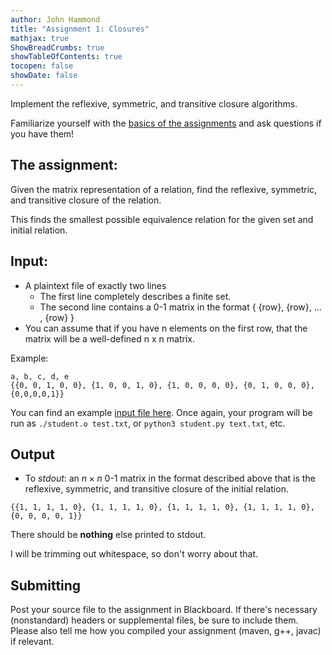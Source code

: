 ```yaml
---
author: John Hammond
title: "Assignment 1: Closures"
mathjax: true
ShowBreadCrumbs: true
showTableOfContents: true
tocopen: false
showDate: false
---
```


Implement the reflexive, symmetric, and transitive closure algorithms.
<!--more-->

Familiarize yourself with the [basics of the assignments](../basics/) and ask questions if you have them!

## The assignment:

Given the matrix representation of a relation, find the reflexive,
symmetric, and transitive closure of the relation. 

This finds the smallest possible equivalence relation for the given set
and initial relation.

## Input:

-   A plaintext file of exactly two lines
    -   The first line completely describes a finite set.
    -   The second line contains a 0-1 matrix in the format { {row}, {row},
        ... , {row} }
-   You can assume that if you have n elements on the first row, that
    the matrix will be a well-defined n x n matrix.

Example:

``` text
a, b, c, d, e
{{0, 0, 1, 0, 0}, {1, 0, 0, 1, 0}, {1, 0, 0, 0, 0}, {0, 1, 0, 0, 0}, {0,0,0,0,1}}
```

You can find an example [input file
here](./relationsTestData.txt). Once again, your program will be run as `./student.o test.txt`, or `python3 student.py text.txt`, etc.

## Output

-   To *stdout*: an $n\times n$ 0-1 matrix in the format described
    above that is the reflexive, symmetric, and transitive closure of the initial relation.

``` text
{{1, 1, 1, 1, 0}, {1, 1, 1, 1, 0}, {1, 1, 1, 1, 0}, {1, 1, 1, 1, 0}, {0, 0, 0, 0, 1}} 
```

There should be **nothing** else printed to stdout.

I will be trimming out whitespace, so don't worry about that.

## Submitting

Post your source file to the assignment in Blackboard. If there's necessary (nonstandard) headers or supplemental files, be sure to include them. Please also tell me how you compiled your assignment (maven, g++, javac) if relevant.